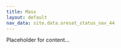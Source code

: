 ```yaml
---
title: Mass
layout: default
nav_data: site.data.oresat_status_nav_44
---
```



Placeholder for content...
